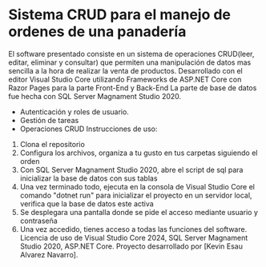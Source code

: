# Sistema CRUD para el manejo de ordenes de una panadería
El software presentado consiste en un sistema de operaciones CRUD(leer, editar, eliminar y consultar) que permiten una manipulación de datos mas sencilla a la hora de realizar la venta de productos.
Desarrollado con el editor Visual Studio Core utilizando Frameworks de ASP.NET Core con Razor Pages para la parte Front-End y Back-End
La parte de base de datos fue hecha con SQL Server Magnament Studio 2020.
- Autenticación y roles de usuario.
- Gestión de tareas
- Operaciones CRUD
Instrucciones de uso:
1. Clona el repositorio
2. Configura los archivos, organiza a tu gusto en tus carpetas siguiendo el orden
3. Con SQL Server Magnament Studio 2020, abre el script de sql para inicializar la base de datos con sus tablas
4. Una vez terminado todo, ejecuta en la consola de Visual Studio Core el comando "dotnet run" para inicializar el proyecto en un servidor local, verifica que la base de datos este activa
5. Se desplegara una pantalla donde se pide el acceso mediante usuario y contraseña
6. Una vez accedido, tienes acceso a todas las funciones del software.
Licencia de uso de Visual Studio Core 2024, SQL Server Magnament Studio 2020, ASP.NET Core.
Proyecto desarrollado por [Kevin Esau Alvarez Navarro].
